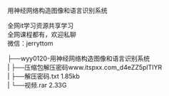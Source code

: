 用神经网络构造图像和语言识别系统

全网it学习资源共享学习<br>全网课程都有，欢迎私聊<br>微信：jerryttom<br>

├──wyy0120-用神经网络构造图像和语言识别系统<br> | ├──压缩包解压密码www.itspxx.com_d4eZZ5plTIYR<br> | ├──解压密码.txt 1.85kb<br> | └──视频.rar 2.33G